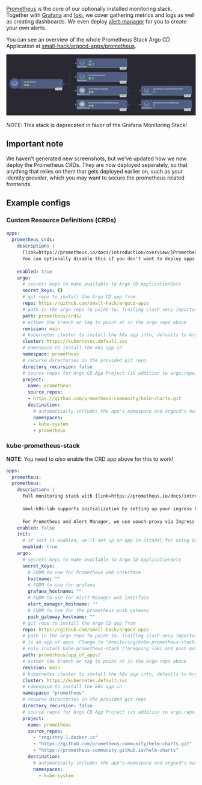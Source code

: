 [Prometheus](https://prometheus.io/docs/introduction/overview/) is the core of our optionally installed monitoring stack. Together with [Grafana](https://grafana.com/) and [loki](https://grafana.com/oss/loki/), we cover gathering metrics and logs as well as creating dashboards. We even deploy [alert-manager](https://prometheus.io/docs/alerting/latest/alertmanager/) for you to create your own alerts.

You can see an overview of the whole Prometheus Stack Argo CD Application at [small-hack/argocd-apps/prometheus](https://github.com/small-hack/argocd-apps/tree/main/prometheus).

<a href="../../assets/images/screenshots/prometheus_screenshot.png">
<img src="../../assets/images/screenshots/prometheus_screenshot.png" alt="screenshot of the Argo CD web interface showing the prometheus app of apps which includes the following children: loki, prometheus-crd, prometheus-appset, prometheus-pushgateway-appset">
</a>

*NOTE*: This stack is deprecated in favor of the Grafana Monitoring Stack!

## Important note

We haven't generated new screenshots, but we've updated how we now deploy the Prometheus CRDs. They are now deployed separately, so that anything that relies on them that gets deployed earlier on, such as your identity provider, which you may want to secure the prometheus related frontends.

## Example configs

### Custom Resource Definitions (CRDs)

```yaml
apps:
  prometheus_crds:
    description: |
      [link=https://prometheus.io/docs/introduction/overview/]Prometheus[/link] CRDs to start with.
      You can optionally disable this if you don't want to deploy apps with metrics.

    enabled: true
    argo:
      # secrets keys to make available to Argo CD ApplicationSets
      secret_keys: {}
      # git repo to install the Argo CD app from
      repo: https://github.com/small-hack/argocd-apps
      # path in the argo repo to point to. Trailing slash very important!
      path: prometheus/crds/
      # either the branch or tag to point at in the argo repo above
      revision: main
      # kubernetes cluster to install the k8s app into, defaults to Argo CD default
      cluster: https://kubernetes.default.svc
      # namespace to install the k8s app in
      namespace: prometheus
      # recurse directories in the provided git repo
      directory_recursion: false
      # source repos for Argo CD App Project (in addition to argo.repo)
      project:
        name: prometheus
        source_repos:
        - https://github.com/prometheus-community/helm-charts.git
        destination:
          # automatically includes the app's namespace and argocd's namespace
          namespaces:
          - kube-system
          - prometheus
```

### kube-prometheus-stack

**NOTE**: You need to *also* enable the CRD app above for this to work!

```yaml
apps:
  prometheus:
  prometheus:
    description: |
      Full monitoring stack with [link=https://prometheus.io/docs/introduction/overview/]Prometheus[/link], [link=https://grafana.com/oss/loki/]Loki[/link], [link=https://prometheus.io/docs/alerting/latest/alertmanager/]Alert Manager[/link], and [link=https://grafana.com/oss/grafana/]Grafana[/link].

      smol-k8s-lab supports initialization by setting up your ingress hostnames. It will also setup Oauth2 for Grafana directly by creating an app in Zitadel for you.

      For Prometheus and Alert Manager, we use vouch-proxy via Ingress resource annotations to forward users to Zitadel for auth, so the frontend is not insecure.
    enabled: false
    init:
      # if init is enabled, we'll set up an app in Zitadel for using Oauth2 with Grafana
      enabled: true
    argo:
      # secrets keys to make available to Argo CD ApplicationSets
      secret_keys:
        # FQDN to use for Prometheus web interface
        hostname: ""
        # FQDN to use for grafana
        grafana_hostname: ""
        # FQDN to use for Alert Manager web interface
        alert_manager_hostname: ""
        # FQDN to use for the prometheus push gateway
        push_gateway_hostname: ""
      # git repo to install the Argo CD app from
      repo: https://github.com/small-hack/argocd-apps
      # path in the argo repo to point to. Trailing slash very important! This
      # is an app of apps. Change to "monitoring/kube-prometheus-stack/" to
      # only install kube-prometheus-stack (foregoing loki and push gateway)
      path: prometheus/app_of_apps/
      # either the branch or tag to point at in the argo repo above
      revision: main
      # kubernetes cluster to install the k8s app into, defaults to Argo CD default
      cluster: https://kubernetes.default.svc
      # namespace to install the k8s app in
      namespace: "prometheus"
      # recurse directories in the provided git repo
      directory_recursion: false
      # source repos for Argo CD App Project (in addition to argo.repo)
      project:
        name: prometheus
        source_repos:
          - "registry-1.docker.io"
          - "https://github.com/prometheus-community/helm-charts.git"
          - "https://prometheus-community.github.io/helm-charts"
        destination:
          # automatically includes the app's namespace and argocd's namespace
          namespaces:
            - kube-system
```
